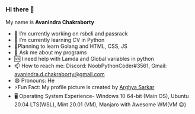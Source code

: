 ### Hi there 👋
My name is **Avanindra Chakraborty**

- 🔭 I’m currently working on rsbcli and passrack
- 🌱 I’m currently learning CV in Python
- 🤔Planning to learn Golang and HTML, CSS, JS
- 💬 Ask me about my programs
- 🆘 I need help with Lamda and Global variables in python
- 📫 How to reach me: Discord: NoobPythonCoder#3561, Gmail: avanindra.d.chakraborty@gmail.com
- 😄 Pronouns: He 
- ⚡Fun Fact: My profile picture is created by [Arghya Sarkar](https://github.com/arghyagod-coder)
- 🖥️ Operating System Experience- Windows 10 64-bit (Main OS), Ubuntu 20.04 LTS(WSL), Mint 20.01 (VM), Manjaro with Awesome WM(VM ☹️)
